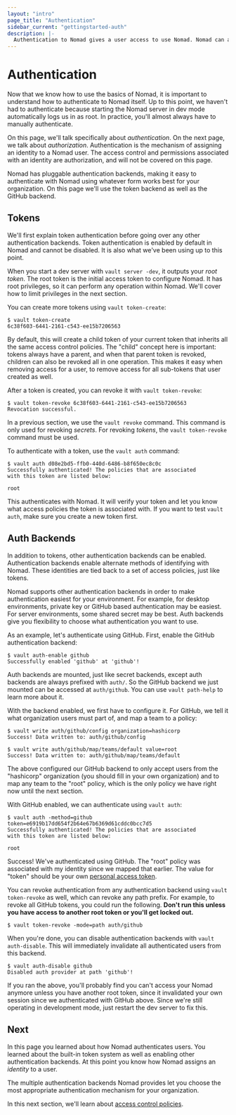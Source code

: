 ```yaml
---
layout: "intro"
page_title: "Authentication"
sidebar_current: "gettingstarted-auth"
description: |-
  Authentication to Nomad gives a user access to use Nomad. Nomad can authenticate using multiple methods.
---
```


# Authentication

Now that we know how to use the basics of Nomad, it is important to understand
how to authenticate to Nomad itself. Up to this point, we haven't had to
authenticate because starting the Nomad server in dev mode automatically logs
us in as root. In practice, you'll almost always have to manually authenticate.

On this page, we'll talk specifically about _authentication_. On the next
page, we talk about _authorization_.
Authentication is the mechanism of assigning an identity to a Nomad user.
The access control and permissions associated with an identity are
authorization, and will not be covered on this page.

Nomad has pluggable authentication backends, making it easy to authenticate
with Nomad using whatever form works best for your organization. On this page
we'll use the token backend as well as the GitHub backend.

## Tokens

We'll first explain token authentication before going over any other
authentication backends. Token authentication is enabled by default in
Nomad and cannot be disabled. It is also what we've been using up to this
point.

When you start a dev server with `vault server -dev`, it outputs your
_root token_. The root token is the initial access token to configure Nomad.
It has root privileges, so it can perform any operation within Nomad.
We'll cover how to limit privileges in the next section.

You can create more tokens using `vault token-create`:

```
$ vault token-create
6c38f603-6441-2161-c543-ee15b7206563
```

By default, this will create a child token of your current token that
inherits all the same access control policies. The "child" concept here
is important: tokens always have a parent, and when that parent token is
revoked, children can also be revoked all in one operation. This makes it
easy when removing access for a user, to remove access for all sub-tokens
that user created as well.

After a token is created, you can revoke it with `vault token-revoke`:

```
$ vault token-revoke 6c38f603-6441-2161-c543-ee15b7206563
Revocation successful.
```

In a previous section, we use the `vault revoke` command. This command
is only used for revoking _secrets_. For revoking _tokens_, the
`vault token-revoke` command must be used.

To authenticate with a token, use the `vault auth` command:

```
$ vault auth d08e2bd5-ffb0-440d-6486-b8f650ec8c0c
Successfully authenticated! The policies that are associated
with this token are listed below:

root
```

This authenticates with Nomad. It will verify your token and let you know
what access policies the token is associated with. If you want to test
`vault auth`, make sure you create a new token first.

## Auth Backends

In addition to tokens, other authentication backends can be enabled.
Authentication backends enable alternate methods of identifying with Nomad.
These identities are tied back to a set of access policies, just like tokens.

Nomad supports other authentication backends in order to make authentication
easiest for your environment. For example, for desktop environments,
private key or GitHub based authentication may be easiest. For server
environments, some shared secret may be best. Auth backends give you
flexibility to choose what authentication you want to use.

As an example, let's authenticate using GitHub. First, enable the
GitHub authentication backend:

```
$ vault auth-enable github
Successfully enabled 'github' at 'github'!
```

Auth backends are mounted, just like secret backends, except auth
backends are always prefixed with `auth/`. So the GitHub backend we just
mounted can be accessed at `auth/github`. You can use `vault path-help` to
learn more about it.

With the backend enabled, we first have to configure it. For GitHub,
we tell it what organization users must part of, and map a team to a policy:

```
$ vault write auth/github/config organization=hashicorp
Success! Data written to: auth/github/config

$ vault write auth/github/map/teams/default value=root
Success! Data written to: auth/github/map/teams/default
```

The above configured our GitHub backend to only accept users from the
"hashicorp" organization (you should fill in your own organization)
and to map any team to the "root" policy, which is the only policy we have
right now until the next section.

With GitHub enabled, we can authenticate using `vault auth`:

```
$ vault auth -method=github token=e6919b17dd654f2b64e67b6369d61cddc0bcc7d5
Successfully authenticated! The policies that are associated
with this token are listed below:

root
```

Success! We've authenticated using GitHub. The "root" policy was associated
with my identity since we mapped that earlier. The value for "token" should be your own
[personal access token](https://help.github.com/articles/creating-an-access-token-for-command-line-use/).

You can revoke authentication from any authentication backend using
`vault token-revoke` as well, which can revoke any path prefix. For
example, to revoke all GitHub tokens, you could run the following.
**Don't run this unless you have access to another root token or you'll
get locked out.**

```
$ vault token-revoke -mode=path auth/github
```

When you're done, you can disable authentication backends with
`vault auth-disable`. This will immediately invalidate all authenticated
users from this backend.

```
$ vault auth-disable github
Disabled auth provider at path 'github'!
```

If you ran the above, you'll probably find you can't access your Nomad
anymore unless you have another root token, since it invalidated your
own session since we authenticated with GitHub above. Since we're still
operating in development mode, just restart the dev server to fix this.

## Next

In this page you learned about how Nomad authenticates users. You learned
about the built-in token system as well as enabling other authentication
backends. At this point you know how Nomad assigns an _identity_ to
a user.

The multiple authentication backends Nomad provides let you choose the
most appropriate authentication mechanism for your organization.

In this next section, we'll learn about
[access control policies](/intro/getting-started/acl.html).
